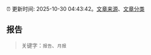 :alarm_clock: 更新时间: 2025-10-30 04:43:42。[文章来源](/README.md)、[文章分类](/TAGS.md)

## 报告


> 关键字：`报告`、`月报`



